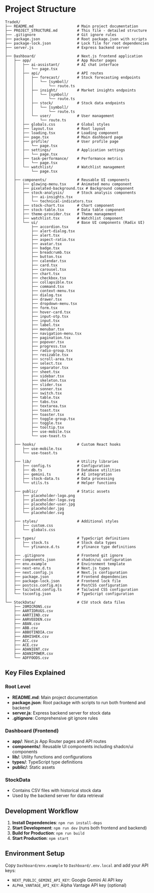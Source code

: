 # Project Structure

```
TradeX/
├── README.md                    # Main project documentation
├── PROJECT_STRUCTURE.md         # This file - detailed structure
├── .gitignore                   # Git ignore rules
├── package.json                 # Root package.json with scripts
├── package-lock.json            # Lock file for root dependencies
├── server.js                    # Express backend server
│
├── Dashboard/                   # Next.js frontend application
│   ├── app/                     # App Router pages
│   │   ├── ai-assistant/        # AI chat interface
│   │   │   └── page.tsx
│   │   ├── api/                 # API routes
│   │   │   ├── forecast/        # Stock forecasting endpoints
│   │   │   │   └── [symbol]/
│   │   │   │       └── route.ts
│   │   │   ├── insight/         # Market insights endpoints
│   │   │   │   └── [symbol]/
│   │   │   │       └── route.ts
│   │   │   ├── stock/           # Stock data endpoints
│   │   │   │   └── [symbol]/
│   │   │   │       └── route.ts
│   │   │   └── user/            # User management
│   │   │       └── route.ts
│   │   ├── globals.css          # Global styles
│   │   ├── layout.tsx           # Root layout
│   │   ├── loading.tsx          # Loading component
│   │   ├── page.tsx             # Main dashboard page
│   │   ├── profile/             # User profile page
│   │   │   └── page.tsx
│   │   ├── settings/            # Application settings
│   │   │   └── page.tsx
│   │   ├── task-performance/    # Performance metrics
│   │   │   └── page.tsx
│   │   └── watchlist/           # Watchlist management
│   │       └── page.tsx
│   │
│   ├── components/              # Reusable UI components
│   │   ├── glowing-menu.tsx     # Animated menu component
│   │   ├── pixelated-background.tsx # Background component
│   │   ├── stock-analysis/      # Stock analysis components
│   │   │   ├── ai-insights.tsx
│   │   │   └── technical-indicators.tsx
│   │   ├── stock-chart.tsx      # Chart component
│   │   ├── stock-table.tsx      # Data table component
│   │   ├── theme-provider.tsx   # Theme management
│   │   ├── watchlist.tsx        # Watchlist component
│   │   └── ui/                  # Base UI components (Radix UI)
│   │       ├── accordion.tsx
│   │       ├── alert-dialog.tsx
│   │       ├── alert.tsx
│   │       ├── aspect-ratio.tsx
│   │       ├── avatar.tsx
│   │       ├── badge.tsx
│   │       ├── breadcrumb.tsx
│   │       ├── button.tsx
│   │       ├── calendar.tsx
│   │       ├── card.tsx
│   │       ├── carousel.tsx
│   │       ├── chart.tsx
│   │       ├── checkbox.tsx
│   │       ├── collapsible.tsx
│   │       ├── command.tsx
│   │       ├── context-menu.tsx
│   │       ├── dialog.tsx
│   │       ├── drawer.tsx
│   │       ├── dropdown-menu.tsx
│   │       ├── form.tsx
│   │       ├── hover-card.tsx
│   │       ├── input-otp.tsx
│   │       ├── input.tsx
│   │       ├── label.tsx
│   │       ├── menubar.tsx
│   │       ├── navigation-menu.tsx
│   │       ├── pagination.tsx
│   │       ├── popover.tsx
│   │       ├── progress.tsx
│   │       ├── radio-group.tsx
│   │       ├── resizable.tsx
│   │       ├── scroll-area.tsx
│   │       ├── select.tsx
│   │       ├── separator.tsx
│   │       ├── sheet.tsx
│   │       ├── sidebar.tsx
│   │       ├── skeleton.tsx
│   │       ├── slider.tsx
│   │       ├── sonner.tsx
│   │       ├── switch.tsx
│   │       ├── table.tsx
│   │       ├── tabs.tsx
│   │       ├── textarea.tsx
│   │       ├── toast.tsx
│   │       ├── toaster.tsx
│   │       ├── toggle-group.tsx
│   │       ├── toggle.tsx
│   │       ├── tooltip.tsx
│   │       ├── use-mobile.tsx
│   │       └── use-toast.ts
│   │
│   ├── hooks/                   # Custom React hooks
│   │   ├── use-mobile.tsx
│   │   └── use-toast.ts
│   │
│   ├── lib/                     # Utility libraries
│   │   ├── config.ts            # Configuration
│   │   ├── db.ts                # Database utilities
│   │   ├── gemini.ts            # AI integration
│   │   ├── stock-data.ts        # Data processing
│   │   └── utils.ts             # Helper functions
│   │
│   ├── public/                  # Static assets
│   │   ├── placeholder-logo.png
│   │   ├── placeholder-logo.svg
│   │   ├── placeholder-user.jpg
│   │   ├── placeholder.jpg
│   │   └── placeholder.svg
│   │
│   ├── styles/                  # Additional styles
│   │   ├── custom.css
│   │   └── globals.css
│   │
│   ├── types/                   # TypeScript definitions
│   │   ├── stock.ts             # Stock data types
│   │   └── yfinance.d.ts        # yfinance type definitions
│   │
│   ├── .gitignore               # Frontend git ignore
│   ├── components.json          # shadcn/ui configuration
│   ├── env.example              # Environment template
│   ├── next-env.d.ts            # Next.js types
│   ├── next.config.js           # Next.js configuration
│   ├── package.json             # Frontend dependencies
│   ├── package-lock.json        # Frontend lock file
│   ├── postcss.config.mjs       # PostCSS configuration
│   ├── tailwind.config.ts       # Tailwind CSS configuration
│   └── tsconfig.json            # TypeScript configuration
│
└── StockData/                   # CSV stock data files
    ├── 20MICRONS.csv
    ├── AARTIDRUGS.csv
    ├── AARTIIND.csv
    ├── AARVEEDEN.csv
    ├── ABAN.csv
    ├── ABB.csv
    ├── ABBOTINDIA.csv
    ├── ABHISHEK.csv
    ├── ACC.csv
    ├── ACE.csv
    ├── ADANIENT.csv
    ├── ADANIPOWER.csv
    └── ADFFOODS.csv
```

## Key Files Explained

### Root Level
- **README.md**: Main project documentation
- **package.json**: Root package with scripts to run both frontend and backend
- **server.js**: Express backend server for stock data
- **.gitignore**: Comprehensive git ignore rules

### Dashboard (Frontend)
- **app/**: Next.js App Router pages and API routes
- **components/**: Reusable UI components including shadcn/ui components
- **lib/**: Utility functions and configurations
- **types/**: TypeScript type definitions
- **public/**: Static assets

### StockData
- Contains CSV files with historical stock data
- Used by the backend server for data retrieval

## Development Workflow

1. **Install Dependencies**: `npm run install-deps`
2. **Start Development**: `npm run dev` (runs both frontend and backend)
3. **Build for Production**: `npm run build`
4. **Start Production**: `npm start`

## Environment Setup

Copy `Dashboard/env.example` to `Dashboard/.env.local` and add your API keys:
- `NEXT_PUBLIC_GEMINI_API_KEY`: Google Gemini AI API key
- `ALPHA_VANTAGE_API_KEY`: Alpha Vantage API key (optional)
